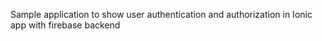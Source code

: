 Sample application to show user authentication and authorization in Ionic app with firebase backend  